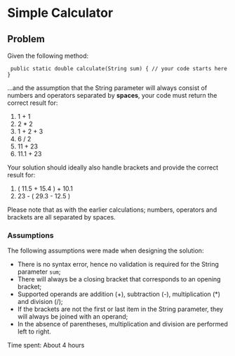 # Simple Calculator

## Problem
Given the following method:

` public static double calculate(String sum) {
    // your code starts here
}`

…and the assumption that the String parameter will always consist of numbers and operators separated by **spaces**, 
your code must return the correct result for:
1.	1 + 1
2.	2 * 2
3.	1 + 2 + 3
4.	6 / 2
5.	11 + 23
6.	11.1 + 23

Your solution should ideally also handle brackets and provide the correct result for:
1.	( 11.5 + 15.4 ) + 10.1
2.	23 - ( 29.3 - 12.5 )

Please note that as with the earlier calculations; numbers, operators and brackets are all separated by spaces.

### Assumptions
The following assumptions were made when designing the solution:
* There is no syntax error, hence no validation is required for the String parameter `sum`;
* There will always be a closing bracket that corresponds to an opening bracket;
* Supported operands are addition (+), subtraction (-), multiplication (*) and division (/);
* If the brackets are not the first or last item in the String parameter, they will always be joined with an operand;
* In the absence of parentheses, multiplication and division are performed left to right.

Time spent: About 4 hours
